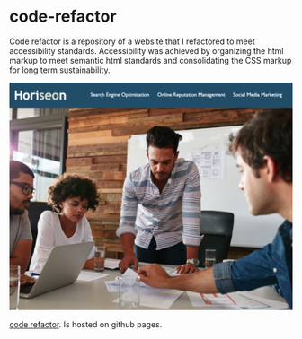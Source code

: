 # code-refactor

Code refactor is a repository of a website that I refactored to meet accessibility standards. Accessibility was achieved by organizing the html markup to meet semantic html standards and consolidating the CSS markup for long term sustainability.

![code refactoring landing page](/assets/images/screenshot.png)

[code refactor](https://sm-801.github.io/code-refactor/). Is hosted on github pages. 
